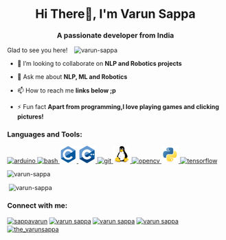 <h1 align="center">Hi There👋, I'm Varun Sappa</h1>
<h3 align="center">A passionate developer from India</h3>

<p align="left"><h>Glad to see you here!  &nbsp;  &nbsp;</h><img src="https://komarev.com/ghpvc/?username=varun-sappa&label=Profile%20views&color=0e75b6&style=flat" alt="varun-sappa" /> </p>

- 👯 I’m looking to collaborate on **NLP and Robotics projects**

- 💬 Ask me about **NLP, ML and Robotics**

- 📫 How to reach me **links below ;p**

- ⚡ Fun fact **Apart from programming,I love playing games and clicking pictures!**



<h3 align="left">Languages and Tools:</h3>
<p align="left"> <a href="https://www.arduino.cc/" target="_blank" rel="noreferrer"> <img src="https://cdn.worldvectorlogo.com/logos/arduino-1.svg" alt="arduino" width="40" height="40"/> </a> <a href="https://www.gnu.org/software/bash/" target="_blank" rel="noreferrer"> <img src="https://www.vectorlogo.zone/logos/gnu_bash/gnu_bash-icon.svg" alt="bash" width="40" height="40"/> </a> <a href="https://www.cprogramming.com/" target="_blank" rel="noreferrer"> <img src="https://raw.githubusercontent.com/devicons/devicon/master/icons/c/c-original.svg" alt="c" width="40" height="40"/> </a> <a href="https://www.w3schools.com/cpp/" target="_blank" rel="noreferrer"> <img src="https://raw.githubusercontent.com/devicons/devicon/master/icons/cplusplus/cplusplus-original.svg" alt="cplusplus" width="40" height="40"/> </a>  <a href="https://git-scm.com/" target="_blank" rel="noreferrer"> <img src="https://www.vectorlogo.zone/logos/git-scm/git-scm-icon.svg" alt="git" width="40" height="40"/> </a> <a href="https://www.linux.org/" target="_blank" rel="noreferrer"> <img src="https://raw.githubusercontent.com/devicons/devicon/master/icons/linux/linux-original.svg" alt="linux" width="40" height="40"/> </a> <a href="https://opencv.org/" target="_blank" rel="noreferrer"> <img src="https://www.vectorlogo.zone/logos/opencv/opencv-icon.svg" alt="opencv" width="40" height="40"/> </a> <a href="https://www.python.org" target="_blank" rel="noreferrer"> <img src="https://raw.githubusercontent.com/devicons/devicon/master/icons/python/python-original.svg" alt="python" width="40" height="40"/> </a> <a href="https://www.tensorflow.org" target="_blank" rel="noreferrer"> <img src="https://www.vectorlogo.zone/logos/tensorflow/tensorflow-icon.svg" alt="tensorflow" width="40" height="40"/> </a> </p>

<p><img align="left" src="https://github-readme-stats.vercel.app/api/top-langs?username=varun-sappa&show_icons=true&locale=en&layout=compact" alt="varun-sappa" />&nbsp;</p>

<p>&nbsp;<img align="center" src="https://github-readme-stats.vercel.app/api?username=varun-sappa&show_icons=true&locale=en" alt="varun-sappa" /></p>

<!--<p><img align="center" src="https://github-readme-streak-stats.herokuapp.com/?user=varun-sappa&" alt="varun-sappa" /></p>-->

<h3 align="left">Connect with me:</h3>
<p align="left">
<a href="https://twitter.com/sappavarun" target="blank"><img align="center" src="https://raw.githubusercontent.com/rahuldkjain/github-profile-readme-generator/master/src/images/icons/Social/twitter.svg" alt="sappavarun" height="30" width="40" /></a>
<a href="https://www.linkedin.com/in/varun-sappa-39784a194/" target="blank"><img align="center" src="https://raw.githubusercontent.com/rahuldkjain/github-profile-readme-generator/master/src/images/icons/Social/linked-in-alt.svg" alt="varun sappa" height="30" width="40" /></a>
<a href="https://www.kaggle.com/varunsappa" target="blank"><img align="center" src="https://raw.githubusercontent.com/rahuldkjain/github-profile-readme-generator/master/src/images/icons/Social/kaggle.svg" alt="varun sappa" height="30" width="40" /></a>
<a href="https://www.facebook.com/profile.php?id=100075477240168" target="blank"><img align="center" src="https://raw.githubusercontent.com/rahuldkjain/github-profile-readme-generator/master/src/images/icons/Social/facebook.svg" alt="varun sappa" height="30" width="40" /></a>
<a href="https://instagram.com/the_varunsappa" target="blank"><img align="center" src="https://raw.githubusercontent.com/rahuldkjain/github-profile-readme-generator/master/src/images/icons/Social/instagram.svg" alt="the_varunsappa" height="30" width="40" /></a>
</p>

